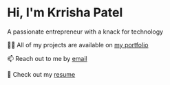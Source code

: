 </head>
<body>
    <h1>Hi, I'm Krrisha Patel</h1>
    <p>A passionate entrepreneur with a knack for technology</p>
    <p>👨‍💻 All of my projects are available on <a href="https://krrishapatel.wixsite.com/portfolio">my portfolio</a></p>
    <p>📫 Reach out to me by <a href="mailto:krrisha@wharton.upenn.edu">email</a></p>
    <p>📄 Check out my <a href="https://drive.google.com/file/d/1U3X5HuEHYWuxKTs41SzmlPUDWgW64hYE/view">resume</a></p>

</body>
